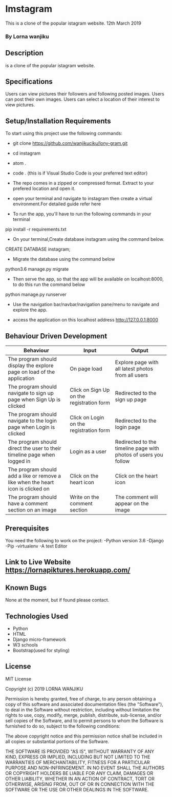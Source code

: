 # Imstagram
This is a clone of the popular istagram website. 12th March 2019
### By Lorna wanjiku

## Description
is a clone of the popular istagram website.

## Specifications
Users can view pictures their followers and following posted images.
Users can post their own images.
Users can select a location of their interest to view pictures.

## Setup/Installation Requirements
To start using this project use the following commands:

* git clone https://github.com/wanjikuciku/lony-gram.git
* cd instagram
* atom .
* code . (this is if Visual Studio Code is your preferred text editor)

* The repo comes in a zipped or compressed format. Extract to your prefered location and open it.

* open your terminal and navigate to instagram then create a virtual environment.For detailed guide refer here

* To run the app, you'll have to run the following commands in your terminal

pip install -r requirements.txt

* On your terminal,Create database instagram using the command below.

CREATE DATABASE instagram;

* Migrate the database using the command below

python3.6 manage.py migrate

* Then serve the app, so that the app will be available on localhost:8000, to do this run the command below

python manage.py runserver

* Use the navigation bar/navbar/navigation pane/menu to navigate and explore the app.

* access the application on this localhost address http://127.0.0.1:8000

## Behaviour Driven Development
|  Behaviour |  Input  |  Output |
|------------|---------|---------|
| The program should display the explore page on load of the application | On page load | Explore page with all latest photos from all users |
| The program should navigate to sign up page when Sign Up is clicked  | Click on Sign Up on the registration form | Redirected to the sign up page |
|The program should navigate to the login page when Login is clicked | Click on Login on the registration form |Redirected to the login page |
|The program should direct the user to their timeline page when logged in | Login as a user | Redirected to the timeline page with photos of users you follow |
|The program should add a like or remove a like when the heart icon is clicked on | Click on the heart icon | Click on the heart icon | A like is added if it wasn't added before else it is removed |
|The program should have a comment section on an image | Write on the comment section | The comment will appear on the image| 

## Prerequisites
You need the following to work on the project: -Python version 3.6 -Django -Pip -virtualenv -A text Editor

## Link to Live Website https://lornapiktures.herokuapp.com/

## Known Bugs
None at the moment, but if found please contact.

## Technologies Used
* Python
* HTML
* Django micro-framework
* W3 schools
* Bootstrap(used for styling)

## License
MIT License

Copyright (c) 2019 LORNA WANJIKU

Permission is hereby granted, free of charge, to any person obtaining a copy of this software and associated documentation files (the "Software"), to deal in the Software without restriction, including without limitation the rights to use, copy, modify, merge, publish, distribute, sub-license, and/or sell copies of the Software, and to permit persons to whom the Software is furnished to do so, subject to the following conditions:

The above copyright notice and this permission notice shall be included in all copies or substantial portions of the Software.

THE SOFTWARE IS PROVIDED "AS IS", WITHOUT WARRANTY OF ANY KIND, EXPRESS OR IMPLIED, INCLUDING BUT NOT LIMITED TO THE WARRANTIES OF MERCHANTABILITY, FITNESS FOR A PARTICULAR PURPOSE AND NON-INFRINGEMENT. IN NO EVENT SHALL THE AUTHORS OR COPYRIGHT HOLDERS BE LIABLE FOR ANY CLAIM, DAMAGES OR OTHER LIABILITY, WHETHER IN AN ACTION OF CONTRACT, TORT OR OTHERWISE, ARISING FROM, OUT OF OR IN CONNECTION WITH THE SOFTWARE OR THE USE OR OTHER DEALINGS IN THE SOFTWARE.
